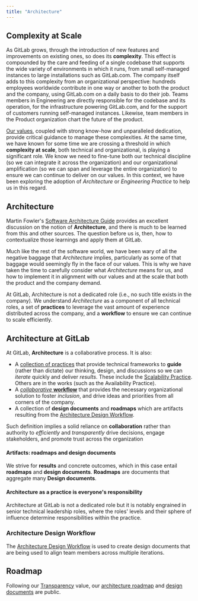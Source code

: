 ```yaml
---
title: "Architecture"
---
```


## Complexity at Scale

As GitLab grows, through the introduction of new features and improvements on
existing ones, so does its **complexity**. This effect is compounded by the
care and feeding of a single codebase that supports the wide variety of
environments in which it runs, from small self-managed instances to large
installations such as GitLab.com. The company itself adds to this complexity
from an organizational perspective: hundreds employees worldwide contribute in
one way or another to both the product and the company, using GitLab.com on a
daily basis to do their job. Teams members in Engineering are directly
responsible for the codebase and its operation, for the infrastructure powering
GitLab.com, and for the support of customers running self-managed instances.
Likewise, team members in the Product organization chart the future of the
product.

[Our values](/handbook/values/), coupled with strong know-how and unparalleled
dedication, provide critical guidance to manage these complexities. At the same
time, we have known for some time we are crossing a threshold in which
**complexity at scale**, both technical and organizational, is playing a
significant role. We know we need to fine-tune both our technical discipline
(so we can integrate it across the organization) and our organizational
amplification (so we can span and leverage the entire organization) to ensure
we can continue to deliver on our values. In this context, we have been
exploring the adoption of *Architecture* or *Engineering Practice* to help us
in this regard.

## Architecture

Martin Fowler's [Software Architecture Guide](https://martinfowler.com/architecture/)
provides an excellent discussion on the notion of **Architecture**, and there
is much to be learned from this and other sources. The question before us is,
then, how to contextualize those learnings and apply them at GitLab.

Much like the rest of the software world, we have been wary of all the negative
baggage that *Architecture* implies, particularly as some of that baggage would
seemingly fly in the face of our values. This is why we have taken the time to
carefully consider what *Architecture* means for us, and how to implement it in
alignment with our values and at the scale that both the product and the
company demand.

At GitLab, Architecture is not a dedicated role
(i.e., no such title exists in the company). We understand *Architecture* as a
component of all technical roles, a set of **practices** to leverage the vast
amount of experience distributed across the company, and a **workflow** to
ensure we can continue to scale efficiently.

## Architecture at GitLab

At GitLab, **Architecture** is a collaborative process. It is also:

- A [collection of practices](practice/) that provide technical frameworks to
  **guide** (rather than dictate) our thinking, design, and discussions so we
  can *iterate* quickly and deliver *results*. These include the
  [Scalability Practice](practice/scalability/). Others are in the works (such as the
  Availability Practice).
- A [*collaborative* **workflow**](workflow/) that provides the necessary
  organizational solution to foster *inclusion*, and drive ideas and priorities
  from all corners of the company.
- A collection of **design documents** and **roadmaps** which are artifacts
  resulting from the [Architecture Design Workflow](workflow/).

Such definition implies a solid reliance on **collaboration** rather than
authority to *efficiently* and *transparently* drive decisions, engage
stakeholders, and promote trust across the organization

#### Artifacts: roadmaps and design documents

We strive for **results** and concrete outcomes, which in this case entail
**roadmaps** and **design documents**. **Roadmaps** are documents that
aggregate many **Design documents**.

#### Architecture as a practice is everyone's responsibility

Architecture at GitLab is not a dedicated role but it is notably engrained in senior
technical leadership roles, where the roles' levels and their sphere of
influence determine responsibilities within the practice.

### Architecture Design Workflow

The [Architecture Design Workflow](workflow/) is used to create design
documents that are being used to align team members across multiple iterations.

## Roadmap

Following our [Transparency](https://about.gitlab.com/handbook/values/#transparency)
value, our [architecture roadmap](roadmap/) and
[design documents](https://docs.gitlab.com/ee/architecture) are public.

